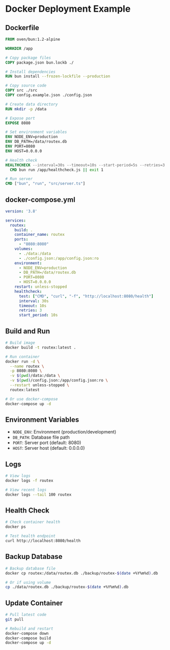 # Docker Deployment Example

## Dockerfile

```dockerfile
FROM oven/bun:1.2-alpine

WORKDIR /app

# Copy package files
COPY package.json bun.lockb ./

# Install dependencies
RUN bun install --frozen-lockfile --production

# Copy source code
COPY src ./src
COPY config.example.json ./config.json

# Create data directory
RUN mkdir -p /data

# Expose port
EXPOSE 8080

# Set environment variables
ENV NODE_ENV=production
ENV DB_PATH=/data/routex.db
ENV PORT=8080
ENV HOST=0.0.0.0

# Health check
HEALTHCHECK --interval=30s --timeout=10s --start-period=5s --retries=3 \
  CMD bun run /app/healthcheck.js || exit 1

# Run server
CMD ["bun", "run", "src/server.ts"]
```

## docker-compose.yml

```yaml
version: '3.8'

services:
  routex:
    build: .
    container_name: routex
    ports:
      - "8080:8080"
    volumes:
      - ./data:/data
      - ./config.json:/app/config.json:ro
    environment:
      - NODE_ENV=production
      - DB_PATH=/data/routex.db
      - PORT=8080
      - HOST=0.0.0.0
    restart: unless-stopped
    healthcheck:
      test: ["CMD", "curl", "-f", "http://localhost:8080/health"]
      interval: 30s
      timeout: 10s
      retries: 3
      start_period: 10s
```

## Build and Run

```bash
# Build image
docker build -t routex:latest .

# Run container
docker run -d \
  --name routex \
  -p 8080:8080 \
  -v $(pwd)/data:/data \
  -v $(pwd)/config.json:/app/config.json:ro \
  --restart unless-stopped \
  routex:latest

# Or use docker-compose
docker-compose up -d
```

## Environment Variables

- `NODE_ENV`: Environment (production/development)
- `DB_PATH`: Database file path
- `PORT`: Server port (default: 8080)
- `HOST`: Server host (default: 0.0.0.0)

## Logs

```bash
# View logs
docker logs -f routex

# View recent logs
docker logs --tail 100 routex
```

## Health Check

```bash
# Check container health
docker ps

# Test health endpoint
curl http://localhost:8080/health
```

## Backup Database

```bash
# Backup database file
docker cp routex:/data/routex.db ./backup/routex-$(date +%Y%m%d).db

# Or if using volume
cp ./data/routex.db ./backup/routex-$(date +%Y%m%d).db
```

## Update Container

```bash
# Pull latest code
git pull

# Rebuild and restart
docker-compose down
docker-compose build
docker-compose up -d
```
